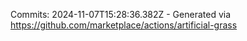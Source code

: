 Commits: 2024-11-07T15:28:36.382Z - Generated via https://github.com/marketplace/actions/artificial-grass
<br>
